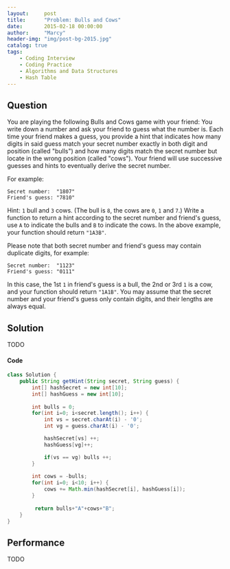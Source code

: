 ```yaml
---
layout:     post
title:      "Problem: Bulls and Cows"
date:       2015-02-18 00:00:00
author:     "Marcy"
header-img: "img/post-bg-2015.jpg"
catalog: true
tags:
    - Coding Interview
    - Coding Practice
    - Algorithms and Data Structures
    - Hash Table
---
```


## Question

You are playing the following Bulls and Cows game with your friend: You write down a number and ask your friend to guess what the number is. Each time your friend makes a guess, you provide a hint that indicates how many digits in said guess match your secret number exactly in both digit and position (called "bulls") and how many digits match the secret number but locate in the wrong position (called "cows"). Your friend will use successive guesses and hints to eventually derive the secret number.

For example:

```
Secret number:  "1807"
Friend's guess: "7810"
```

Hint: `1` bull and `3` cows. (The bull is `8`, the cows are `0`, `1` and `7`.)
Write a function to return a hint according to the secret number and friend's guess, use `A` to indicate the bulls and `B` to indicate the cows. In the above example, your function should return `"1A3B"`.

Please note that both secret number and friend's guess may contain duplicate digits, for example:

```
Secret number:  "1123"
Friend's guess: "0111"
```

In this case, the 1st `1` in friend's guess is a bull, the 2nd or 3rd `1` is a cow, and your function should return `"1A1B"`.
You may assume that the secret number and your friend's guess only contain digits, and their lengths are always equal.

## Solution
TODO

#### Code
```java
class Solution {
    public String getHint(String secret, String guess) {
        int[] hashSecret = new int[10];
        int[] hashGuess = new int[10];
        
        int bulls = 0;
        for(int i=0; i<secret.length(); i++) {
            int vs = secret.charAt(i) - '0';
            int vg = guess.charAt(i) - '0';

            hashSecret[vs] ++;
            hashGuess[vg]++;

            if(vs == vg) bulls ++;
        }
        
        int cows = -bulls;
        for(int i=0; i<10; i++) {
            cows += Math.min(hashSecret[i], hashGuess[i]);
        }
        
         return bulls+"A"+cows+"B";
    }
}
```

## Performance
TODO